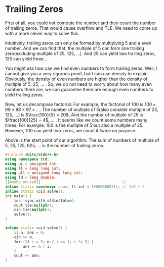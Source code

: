 # Trailing Zeros

First of all, you could not compute the number and then count the number of trailing zeros. That would cause overflow and TLE. We need to come up with a more clever way to solve this.

Intuitively, trailing zeros can only be formed by multiplying $5$ and a even number. And we can find that, the multiple of $5$ can form one trailing zero(excluding multiple of $25$, $125$, ...). And $25$ can yield two trailing zeros, $125$ can yield three...

You might ask how can we find even numbers to form trailing zeros. Well, I cannot give you a very rigorous proof, but I can use density to explain. Obviously, the density of even numbers are higher than the density of multiple of $5$, $25$, ... . So, we do not need to worry about how many even numbers there are, we can guarantee there are enough even numbers to yield trailing zeros.

Now, let us decompose factorial. For example, the factorial of $100$ is $100 \times 99 \times 98 \times 97 \times ...$. The number of multiple of $5$(also consider multiple of $25$, $125$, ...) is $\frac{100}{5} = 20$. And the number of multiple of $25$ is $\frac{100}{25} = 4$, ... . It seems like we count some numbers many times. For example, $100$ is the multiple of $5$ but also a multiple of $25$. However, $100$ can yield two zeros, we count it twice on purpose.

Above is the start point of our algorithm. The sum of numbers of multiple of $5$, $25$, $125$, $625$, ... is the number of trailing zeros.

```c++
#include <bits/stdc++.h>
using namespace std;
using ui = unsigned int;
using ll = long long int;
using ull = unsigned long long int;
using ld = long double;
[[maybe_unused]]                                     //
inline static constexpr const ll inf = 1000000007ll; // 1e9 + 7
inline static void solve();
int main() {
    ios::sync_with_stdio(false);
    cout.tie(nullptr);
    cin.tie(nullptr);
    solve();
}

inline static void solve() {
    ll n, ans = 0;
    cin >> n;
    for (ll i = 5; n / i >= 1; i *= 5) {
        ans += n / i;
    }
    cout << ans;
}
```
